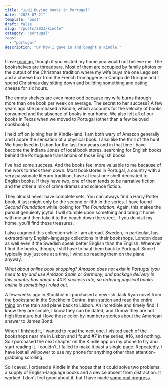 ```yaml
---
title: "🇵🇹📖 Buying books in Portugal"
date: "2023-07-21"
template: "post"
draft: false
slug: "/posts/2023/kindle"
category: "portugal"
tags:
  - "portugal"
description: "Or how I gave in and bought a Kindle."
---
```


I love [reading](https://blog.samrhea.com/category/reading), though if you visited my home you would not believe me. The bookshelves are threadbare. Most of them are occupied by family photos or the output of the Christmas tradition where my wife buys me one Lego set and a cheese box from the French fromaggerie in Campo de Ourique and I spend Christmas day sitting down and building something and eating cheese for six hours.

The empty shelves are even more odd because my wife burns through more than one book per week on average. The secret to her success? A few years ago she purchased a Kindle, which accounts for the velocity of books consumed and the absence of books in our home. We also left all of our books in Texas when we moved to Portugal (other than a few beloved cookbooks).

I held off on joining her in Kindle-land. I am both wary of Amazon generally and I adore the sensation of a physical book. I also like the thrill of the hunt. We have lived in Lisbon for the last four years and in that time I have become the Indiana Jones of local book stores, searching for English books behind the Portuguese translations of those English books.

I've had some success. And the books feel more valuable to me because of the work to track them down. Most bookstores in Portugal, a country with a very passionate literary tradition, have at least one shelf dedicated to English books. If they have two, one of them tends to be narrative fiction and the other a mix of crime dramas and science fiction.

They almost never have complete sets. You can always find a Harry Potter book, it just might only be the second or fifth in the series. I have found *Second Foundation* while looking for *The Foundation*. Again, this makes the pursuit genuienly joyful. I will stumble upon something and bring it home with me and then take it to the beach down the street. If you do visit my home, you'll find these treasures.

I also augment this collection while I am abroad. Sweden, in particular, has extraordinary English-language collections in their bookshops. London does as well even if the Swedish speak better English than the English. Wherever I find the books, though, I still have to haul them back to Portugal. Since I typically buy just one at a time, I wind up reading them on the plane anyway.

*What about online book shopping? Amazon does not exist in Portugal (you need to try and use Amazon Spain or Germany, and package delivery in this country has about a 40% success rate, so ordering physical books online is something I ruled out.*

A few weeks ago in Stockholm I purchased a new-ish Jack Ryan novel from the bookstand in the Stockholm Central train station and [read the entire thing](https://blog.samrhea.com/posts/2023/zero-hour) on the train and plane back to Lisbon. An incredible and timely find! I know they are simple, I know they can be dated, and I know they are not high literature but I love these color-by-numbers stories about the American answer to James Bond.

When I finished it, I wanted to read the next one. I visited each of the bookshops near me in Lisbon and I found #7 in the series, #16, and nothing. So I purchased the next chapter on the Kindle app on my phone to try and start reading it. I couldn't. I failed to make it past a single page. Repeatedly. I have lost all willpower to use my phone for anything other than attention-grabbing scrolling.

So I caved. I ordered a Kindle in the hopes that it could solve two problems: a supply of English-language books and a device absent from distraction. It worked. I don't feel good about it, but I have made [some real progress](https://blog.samrhea.com/category/reading).
